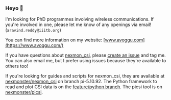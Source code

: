 ### Heyo 👋

I'm looking for PhD programmes involving wireless communications. If you're involved in one, please let me know of any openings via email! (`aravind.reddy@iiitb.org`)

You can find more information on my website: [www.avoggu.com](https://www.avoggu.com/)

If you have questions about [nexmon_csi](https://github.com/seemoo-lab/nexmon_csi), please [create an issue](https://github.com/seemoo-lab/nexmon_csi/issues/new) and tag me. You can also email me, but I prefer using issues because they're available to others too!

If you're looking for guides and scripts for nexmon_csi, they are available at [nexmonster/nexmon_csi](https://github.com/nexmonster/nexmon_csi/tree/pi-5.10.92) on branch pi-5.10.92. The Python framework to read and plot CSI data is on the [feature/python branch](https://github.com/nexmonster/nexmon_csi/tree/feature/python/utils/python). The picsi tool is on [nexmonster/picsi](https://github.com/nexmonster/picsi/).

<!--
**zeroby0/zeroby0** is a ✨ _special_ ✨ repository because its `README.md` (this file) appears on your GitHub profile.

Here are some ideas to get you started:

- 🔭 I’m currently working on ...
- 🌱 I’m currently learning ...
- 👯 I’m looking to collaborate on ...
- 🤔 I’m looking for help with ...
- 💬 Ask me about ...
- 📫 How to reach me: ...
- 😄 Pronouns: ...
- ⚡ Fun fact: ...
-->
